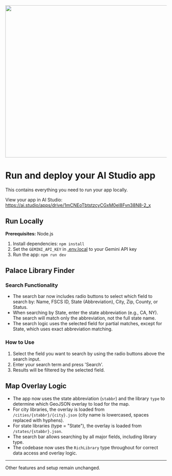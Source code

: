 <div align="center">
<img width="1200" height="475" alt="GHBanner" src="https://github.com/user-attachments/assets/0aa67016-6eaf-458a-adb2-6e31a0763ed6" />
</div>

# Run and deploy your AI Studio app

This contains everything you need to run your app locally.

View your app in AI Studio: https://ai.studio/apps/drive/1mCNEoTbtstzcyCGxM0el8Fvn38N8-2_x

## Run Locally

**Prerequisites:**  Node.js


1. Install dependencies:
   `npm install`
2. Set the `GEMINI_API_KEY` in [.env.local](.env.local) to your Gemini API key
3. Run the app:
   `npm run dev`

## Palace Library Finder

### Search Functionality

- The search bar now includes radio buttons to select which field to search by: Name, FSCS ID, State (Abbreviation), City, Zip, County, or Status.
- When searching by State, enter the state abbreviation (e.g., CA, NY). The search will match only the abbreviation, not the full state name.
- The search logic uses the selected field for partial matches, except for State, which uses exact abbreviation matching.

### How to Use

1. Select the field you want to search by using the radio buttons above the search input.
2. Enter your search term and press 'Search'.
3. Results will be filtered by the selected field.

## Map Overlay Logic

- The app now uses the state abbreviation (`stabbr`) and the library `type` to determine which GeoJSON overlay to load for the map.
- For city libraries, the overlay is loaded from `/cities/{stabbr}/{city}.json` (city name is lowercased, spaces replaced with hyphens).
- For state libraries (type = "State"), the overlay is loaded from `/states/{stabbr}.json`.
- The search bar allows searching by all major fields, including library type.
- The codebase now uses the `RichLibrary` type throughout for correct data access and overlay logic.

---

Other features and setup remain unchanged.
